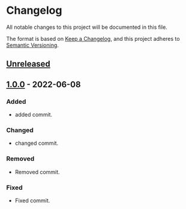 # Changelog

All notable changes to this project will be documented in this file.

The format is based on [Keep a Changelog](https://keepachangelog.com/en/1.0.0/),
and this project adheres to [Semantic Versioning](https://semver.org/spec/v2.0.0.html).

## [Unreleased]

## [1.0.0] - 2022-06-08

### Added

- added commit.

### Changed

- changed commit.

### Removed

- Removed commit.

### Fixed

- Fixed commit.

[unreleased]: https://github.com/mohsenhariri/template-java
[1.0.0]: https://github.com/mohsenhariri/template-java/releases/tag/1.0.0
